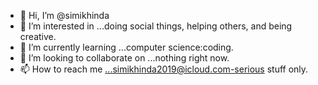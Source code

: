 - 👋 Hi, I’m @simikhinda
- 👀 I’m interested in ...doing social things, helping others, and being creative.
- 🌱 I’m currently learning ...computer science:coding.
- 💞️ I’m looking to collaborate on ...nothing right now.
- 📫 How to reach me ...simikhinda2019@icloud.com-serious stuff only.

<!---
simikhinda/simikhinda is a ✨ special ✨ repository because its `README.md` (this file) appears on your GitHub profile.
You can click the Preview link to take a look at your changes.
--->
